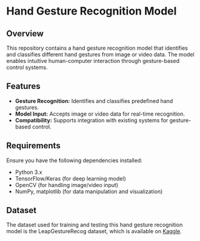 # Hand Gesture Recognition Model

## Overview

This repository contains a hand gesture recognition model that identifies and classifies different hand gestures from image or video data. The model enables intuitive human-computer interaction through gesture-based control systems.

## Features

- **Gesture Recognition:** Identifies and classifies predefined hand gestures.
- **Model Input:** Accepts image or video data for real-time recognition.
- **Compatibility:** Supports integration with existing systems for gesture-based control.

## Requirements

Ensure you have the following dependencies installed:
- Python 3.x
- TensorFlow/Keras (for deep learning model)
- OpenCV (for handling image/video input)
- NumPy, matplotlib (for data manipulation and visualization)

## Dataset

The dataset used for training and testing this hand gesture recognition model is the LeapGestureRecog dataset, which is available on [Kaggle](https://www.kaggle.com/datasets/gti-upm/leapgestrecog).
